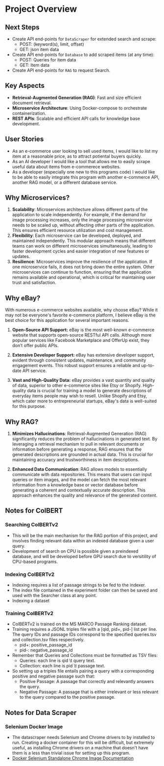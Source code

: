# Project Overview

## Next Steps 
- Create API end-points for `DataScraper` for extended search and scrape:
    - POST: (keyword(s), limit, offset)
    - GET: json item data
- Create API end-points for `Database` to add scraped items (at any time):
    - POST: Queries for item data
    - GET: Item data
- Create API end-points for `RAG` to request Search.

## Key Aspects
- **Retrieval-Augmented Generation (RAG)**: Fast and size efficient document retrieval.
- **Microservice Architecture**: Using Docker-compose to orchestrate containerization.
- **REST APIs**: Scalable and efficient API calls for knowledge base development.

## User Stories
- As an e-commerce user looking to sell used items, I would like to list my item at a reasonable price, as to attract potiental buyers quickly.
- As an AI developer I would like a tool that allows me to easily scrape useful data about items from e-commerece websites.
- As a developer (especially one new to this programs code) I would like to be able to easily integrate this program with another e-commerce API, another RAG model, or a different database service.


## Why Microservices?

1.	**Scalability**: Microservices architecture allows different parts of the application to scale independently. For example, if the demand for image processing increases, only the image processing microservice needs to be scaled up, without affecting other parts of the application. This ensures efficient resource utilization and cost management.
2.	**Flexibility**: Each microservice can be developed, deployed, and maintained independently. This modular approach means that different teams can work on different microservices simultaneously, leading to faster development cycles and easier integration of new features or updates.
3.	**Resilience**: Microservices improve the resilience of the application. If one microservice fails, it does not bring down the entire system. Other microservices can continue to function, ensuring that the application remains available and operational, which is critical for maintaining user trust and satisfaction.


## Why eBay?

With numerous e-commerce websites available, why choose eBay? While it may not be everyone's favorite e-commerce platform, I believe eBay is the best choice for this application for several important reasons.

1. **Open-Source API Support:** eBay is the most well-known e-commerce website that supports open-source RESTful API calls. Although more popular services like Facebook Marketplace and OfferUp exist, they don’t offer public APIs.

2. **Extensive Developer Support:** eBay has extensive developer support, evident through consistent updates, maintenance, and community engagement events. This robust support ensures a reliable and up-to-date API service.

3. **Vast and High-Quality Data:** eBay provides a vast quantity and quality of data, superior to other e-commerce sites like Etsy or Shopify. High-quality data is crucial for training a model to generate descriptions of everyday items people may wish to resell. Unlike Shopify and Etsy, which cater more to entrepreneurial startups, eBay's data is well-suited for this purpose.

## Why RAG?
1.	**Minimizes Hallucinations**: Retrieval-Augmented Generation (RAG) significantly reduces the problem of hallucinations in generated text. By leveraging a retrieval mechanism to pull in relevant documents or information before generating a response, RAG ensures that the generated descriptions are grounded in actual data. This is crucial for maintaining accuracy and trustworthiness in item descriptions.

2.	**Enhanced Data Communication**: RAG allows models to essentially communicate with data repositories. This means that users can input queries or item images, and the model can fetch the most relevant information from a knowledge base or vector database before generating a coherent and contextually accurate description. This approach enhances the quality and relevance of the generated content.

## Notes for ColBERT

### Searching ColBERTv2
- This will be the main mechanism for the RAG portion of this project, and involves finding relevant data within an indexed database given a user query.
- Development of search on CPU is possible given a preindexed database, and will be developed before GPU search due to versitility of CPU-based programs. 

### Indexing ColBERTv2
- Indexing requires a list of passage strings to be fed to the indexer.
- The index file contained in the experiment folder can then be saved and used with the Searcher class at any point.
- Indexing a dataset 

### Training ColBERTv2
- ColBERTv2 is trained on the MS MARCO Passage Ranking dataset. 
- Training requires a JSONL triples file with a [qid, pid+, pid-] list per line. The query IDs and passage IDs correspond to the specified queries.tsv and collection.tsv files respectively.
    - pid+: positive_passage_id
    - pid-: negative_passage_id
- Remember that Queries and Collections must be formatted as TSV files:
    - Queries: each line is qid \t query text.
    - Collection: each line is pid \t passage text.
- So setting up a triples file entails pairing a query with a corresponding positive and negative passage such that:
	-	Positive Passage: A passage that correctly and relevantly answers the query.
	-	Negative Passage: A passage that is either irrelevant or less relevant to the query compared to the positive passage.

## Notes for Data Scraper

### Selenium Docker Image
- The datascraper needs Selenium and Chrome drivers to by installed to run. Creating a docker container for this will be difficult, but extremely useful, as installing Chrome drivers on a machine that doesn't have them is a less than trivial issue for setting up this program.
- [Docker Selenium Standalone Chrome Image Documentation](https://hub.docker.com/r/selenium/standalone-chrome)